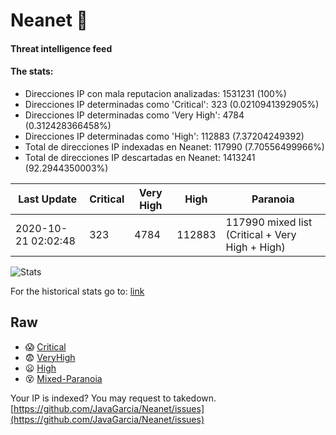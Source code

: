 # Neanet :hocho:
#### Threat intelligence feed
#### The stats:

- Direcciones IP con mala reputacion analizadas: 1531231 (100%)
- Direcciones IP determinadas como 'Critical':  323 (0.0210941392905%)
- Direcciones IP determinadas como 'Very High':  4784 (0.312428366458%)
- Direcciones IP determinadas como 'High':  112883 (7.37204249392)
- Total de direcciones IP indexadas en Neanet:  117990 (7.70556499966%)
- Total de direcciones IP descartadas en Neanet:  1413241 (92.2944350003%)

| Last Update | Critical | Very High | High | Paranoia |
| --- | --- | --- | --- | --- |
| 2020-10-21 02:02:48 | 323 | 4784 | 112883 | 117990 mixed list (Critical + Very High + High)|

![Stats](https://docs.google.com/spreadsheets/d/e/2PACX-1vSnaNMIXVabIpDJjufMlzH7poXnshF3mgd8Is1g9ytUEzVsP5my4Trn8f-xkoLLQ38xpL3HtmUexLo6/pubchart?oid=501124687&format=image)

For the historical stats go to: [link](/stats.csv)
## Raw
- :scream: [Critical](https://raw.githubusercontent.com/JavaGarcia/Neanet/master/blacklists/neanet_critical.txt)
- :fearful: [VeryHigh](https://raw.githubusercontent.com/JavaGarcia/Neanet/master/blacklists/neanet_veryHigh.txtt)
- :frowning: [High](https://raw.githubusercontent.com/JavaGarcia/Neanet/master/blacklists/neanet_high.txt)
- :dizzy_face: [Mixed-Paranoia](https://raw.githubusercontent.com/JavaGarcia/Neanet/master/blacklists/neanet_all.txt)


Your IP is indexed? You may request to takedown. [https://github.com/JavaGarcia/Neanet/issues](https://github.com/JavaGarcia/Neanet/issues)





















































































































































































































































































































































































































































































































































































































































































































































































































































































































































































































































































































































































































































































































































































































































































































































































































